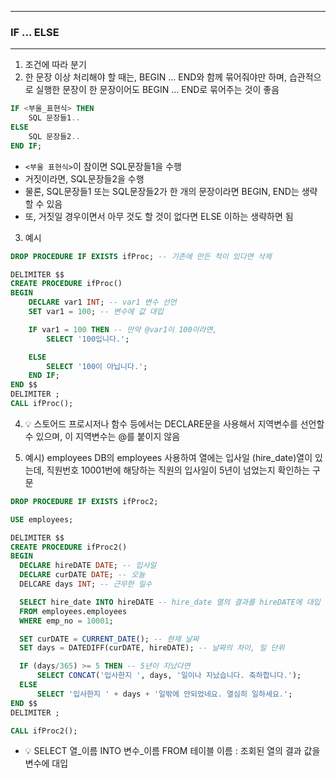 -----
### IF ... ELSE
-----
1. 조건에 따라 분기
2. 한 문장 이상 처리해야 할 때는, BEGIN ... END와 함께 묶어줘야만 하며, 습관적으로 실행한 문장이 한 문장이어도 BEGIN ... END로 묶어주는 것이 좋음
```sql
IF <부울_표현식> THEN
    SQL 문장들1..
ELSE
    SQL 문장들2..
END IF;
```
  - ```<부울 표현식>```이 참이면 SQL문장들1을 수행
  - 거짓이라면, SQL문장들2을 수행
  - 물론, SQL문장들1 또는 SQL문장들2가 한 개의 문장이라면 BEGIN, END는 생략할 수 있음
  - 또, 거짓일 경우이면서 아무 것도 할 것이 없다면 ELSE 이하는 생략하면 됨

3. 예시
```sql
DROP PROCEDURE IF EXISTS ifProc; -- 기존에 만든 적이 있다면 삭제

DELIMITER $$
CREATE PROCEDURE ifProc()
BEGIN
    DECLARE var1 INT; -- var1 변수 선언
    SET var1 = 100; -- 변수에 값 대입

    IF var1 = 100 THEN -- 만약 @var1이 100이라면,
        SELECT '100입니다.';

    ELSE
        SELECT '100이 아닙니다.';
    END IF;
END $$
DELIMITER ;
CALL ifProc();
```

4. 💡 스토어드 프로시저나 함수 등에서는 DECLARE문을 사용해서 지역변수를 선언할 수 있으며, 이 지역변수는 @를 붙이지 않음

5. 예시) employees DB의 employees 사용하여 열에는 입사일 (hire_date)열이 있는데, 직원번호 10001번에 해당하는 직원의 입사일이 5년이 넘었는지 확인하는 구문
```sql
DROP PROCEDURE IF EXISTS ifProc2;

USE employees;

DELIMITER $$
CREATE PROCEDURE ifProc2()
BEGIN
  DECLARE hireDATE DATE; -- 입사일
  DECLARE curDATE DATE; -- 오늘
  DELCARE days INT; -- 근무한 일수

  SELECT hire_date INTO hireDATE -- hire_date 열의 결과를 hireDATE에 대입
  FROM employees.employees
  WHERE emp_no = 10001;

  SET curDATE = CURRENT_DATE(); -- 현재 날짜
  SET days = DATEDIFF(curDATE, hireDATE); -- 날짜의 차이, 일 단위

  IF (days/365) >= 5 THEN -- 5년이 지났다면
      SELECT CONCAT('입사한지 ', days, '일이나 지났습니다. 축하합니다.');
  ELSE
      SELECT '입사한지 ' + days + '일밖에 안되었네요. 열심히 일하세요.';
END $$
DELIMITER ;

CALL ifProc2();
```

  - 💡 SELECT 열_이름 INTO 변수_이름 FROM 테이블 이름 : 조회된 열의 결과 값을 변수에 대입
